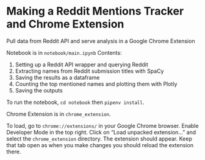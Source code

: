 # Making a Reddit Mentions Tracker and Chrome Extension

Pull data from Reddit API and serve analysis in a Google Chrome Extension

Notebook is in `notebook/main.ipynb`
Contents:

1. Setting up a Reddit API wrapper and querying Reddit
2. Extracting names from Reddit submission titles with SpaCy
3. Saving the results as a dataframe
4. Counting the top mentioned names and plotting them with Plotly
5. Saving the outputs

To run the notebook, `cd notebook` then `pipenv install`.

Chrome Extension is in `chrome_extension`.

To load, go to `chrome://extensions/` in your Google Chrome browser. Enable Developer Mode in the top right.
Click on “Load unpacked extension…” and select the `chrome_extension` directory.
The extension should appear. Keep that tab open as when you make changes you should reload the extension there.
